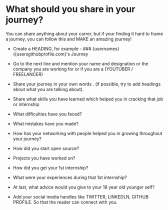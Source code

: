 # What should you share in your journey?
You can share anything about your carrer, but if your finding it hard to frame a journey, you can follow this and MAKE an amazing journey!

- Create a HEADING, for example - ### {usernames}({usersgithubprofile.com}'s Journey

- Go to the next line and mention your name and designation or the company you are working for or if you are a (YOUTUBER / FREELANCER)

- Share your journey in your own words . (if possible, try to add headings about what you are talking about).

- Share what skills you have learned which helped you in cracking that job or internship

- What difficulties have you faced?

- What mistakes have you made?

- How has your networking with people helped you in growing throughout your journey?

- How did you start open source?

- Projects you have worked on?

- How did you get your 1st internship?

- What were your experiences during that 1st internship?

- At last, what advice would you give to your 18 year old younger self?

- Add your social media handles like TWITTER, LINKEDLN, GITHUB PROFILE. So that the reader can connect with you.


